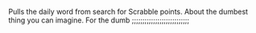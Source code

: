 Pulls the daily word from search for Scrabble points. About the dumbest thing you can imagine. For the dumb ;;;;;;;;;;;;;;;;;;;;;;;;;;;

